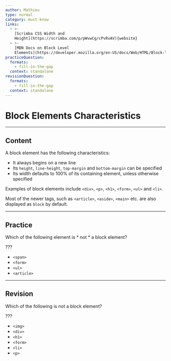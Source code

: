 ```yaml
---
author: Mathieu
type: normal
category: must-know
links:
  - >-
    [Scrimba CSS Width and
    Height](https://scrimba.com/p/pWvwCg/cPvRvAV){website}
  - >-
    [MDN Docs on Block Level
    Elements](https://developer.mozilla.org/en-US/docs/Web/HTML/Block-level_elements){documentation}
practiceQuestion:
  formats:
    - fill-in-the-gap
  context: standalone
revisionQuestion:
  formats:
    - fill-in-the-gap
  context: standalone
---
```


# Block Elements Characteristics


---

## Content

A block element has the following characteristics:

- It always begins on a new line
- Its `height`, `line-height`, `top-margin` and `bottom-margin` can be specified
- Its width defaults to 100% of its containing element, unless otherwise specified

Examples of block elements include `<div>`, `<p>`, `<h1>`, `<form>`, `<ul>` and `<li>`.

Most of the newer tags, such as `<article>`, `<aside>`, `<main>` etc. are also displayed as `block` by default.


---

## Practice

Which of the following element is * not * a block element?

???

- `<span>`
- `<form>`
- `<ul>`
- `<article>`


---

## Revision

Which of the following is not a block element?

???

- `<img>`
- `<div>`
- `<h1>`
- `<form>`
- `<li>`
- `<p>`
